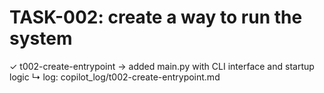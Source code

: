 # TASK-002: create a way to run the system

✓ t002-create-entrypoint → added main.py with CLI interface and startup logic
↳ log: copilot_log/t002-create-entrypoint.md